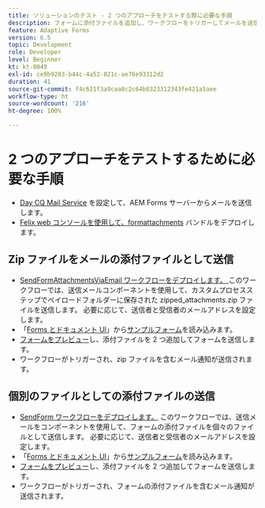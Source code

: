 ```yaml
---
title: ソリューションのテスト - 2 つのアプローチをテストする際に必要な手順
description: フォームに添付ファイルを追加し、ワークフローをトリガーしてメールを送信することで、ソリューションをテストします。
feature: Adaptive Forms
version: 6.5
topic: Development
role: Developer
level: Beginner
kt: kt-8049
exl-id: ce9b9203-b44c-4a52-821c-ae76e93312d2
duration: 41
source-git-commit: f4c621f3a9caa8c2c64b8323312343fe421a5aee
workflow-type: ht
source-wordcount: '216'
ht-degree: 100%

---
```


# 2 つのアプローチをテストするために必要な手順

* [Day CQ Mail Service](https://experienceleague.adobe.com/docs/experience-manager-65/administering/operations/notification.html?lang=ja#configuring-the-mail-service) を設定して、AEM Forms サーバーからメールを送信します。
*   [Felix web コンソールを使用して、](http://localhost:4502/system/console/bundles)[formattachments](assets/formattachments.formattachments.core-1.0-SNAPSHOT.jar) バンドルをデプロイします。

## Zip ファイルをメールの添付ファイルとして送信



* [SendFormAttachmentsViaEmail ワークフローをデプロイします。 ](assets/zipped-form-attachments-model.zip) このワークフローでは、送信メールコンポーネントを使用して、カスタムプロセスステップでペイロードフォルダーに保存された zipped_attachments.zip ファイルを送信します。 必要に応じて、送信者と受信者のメールアドレスを設定します。
* 「[Forms とドキュメント UI](http://localhost:4502/aem/forms.html/content/dam/formsanddocuments)」から[サンプルフォーム](assets/zip-form-attachments-form.zip)を読み込みます。
* [フォームをプレビュー](http://localhost:4502/content/dam/formsanddocuments/zippformattachments/jcr:content?wcmmode=disabled)し、添付ファイルを 2 つ追加してフォームを送信します。
* ワークフローがトリガーされ、zip ファイルを含むメール通知が送信されます。

## 個別のファイルとしての添付ファイルの送信

* [SendForm ワークフローをデプロイします。](assets/send-form-attachments-model.zip) このワークフローでは、送信メールをコンポーネントを使用して、フォームの添付ファイルを個々のファイルとして送信します。 必要に応じて、送信者と受信者のメールアドレスを設定します。
* 「[Forms とドキュメント UI](http://localhost:4502/aem/forms.html/content/dam/formsanddocuments)」から[サンプルフォーム](assets/send-list-attachments-form.zip)を読み込みます。
* [フォームをプレビュー](http://localhost:4502/content/dam/formsanddocuments/sendlistofattachments/jcr:content?wcmmode=disabled)し、添付ファイルを 2 つ追加してフォームを送信します。
* ワークフローがトリガーされ、フォームの添付ファイルを含むメール通知が送信されます。
